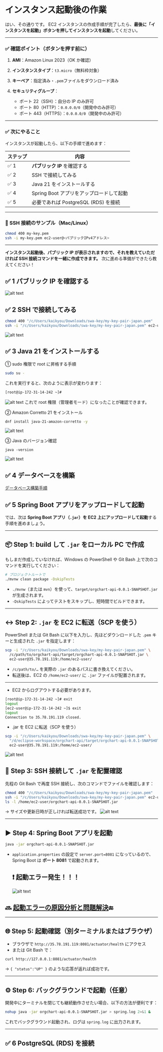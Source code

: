 # インスタンス起動後の作業

はい、その通りです。
EC2 インスタンスの作成手順が完了したら、**最後に「インスタンスを起動」ボタンを押してインスタンスを起動**してください。

---

### ✅ 確認ポイント（ボタンを押す前に）

1. **AMI**：Amazon Linux 2023（OK か確認）
2. **インスタンスタイプ**：`t3.micro`（無料枠対象）
3. **キーペア**：指定済み・`.pem`ファイルをダウンロード済み
4. **セキュリティグループ**：

   - ポート 22（SSH）：自分の IP のみ許可
   - ポート 80（HTTP）：`0.0.0.0/0`（開発中のみ許可）
   - ポート 443（HTTPS）：`0.0.0.0/0`（開発中のみ許可）

---

### ✅ 次にやること

インスタンスが起動したら、以下の手順で進めます：

| ステップ | 内容                                     |
| -------- | ---------------------------------------- |
| ✅ 1     | **パブリック IP** を確認する             |
| ✅ 2     | SSH で接続してみる                       |
| ✅ 3     | Java 21 をインストールする               |
| ✅ 4     | Spring Boot アプリをアップロードして起動 |
| ✅ 5     | 必要であれば PostgreSQL (RDS) を接続     |

---

### 🧪 SSH 接続のサンプル（Mac/Linux）

```bash
chmod 400 my-key.pem
ssh -i my-key.pem ec2-user@<パブリックIPv4アドレス>
```

---

**インスタンス起動後、パブリック IP が表示されますので、それを教えていただければ SSH 接続コマンドを一緒に作成できます。**
次に進める準備ができたら教えてください！

## ✅ 1 パブリック IP を確認する

![alt text](image-11.png)

## ✅ 2 SSH で接続してみる

```bash
chmod 400 "/c/Users/kaikyou/Downloads/swa-key/my-key-pair-japan.pem"
ssh -i "/c/Users/kaikyou/Downloads/swa-key/my-key-pair-japan.pem" ec2-user@35.78.191.119
```

![alt text](image-12.png)

## ✅ 3 Java 21 をインストールする

① sudo 権限で root に昇格する手順

```bash
sudo su -
```

これを実行すると、次のように表示が変わります：

```bash
[root@ip-172-31-14-242 ~]#
```

![alt text](image-13.png)
これで root 権限（管理者モード）になったことが確認できます。

② Amazon Corretto 21 をインストール

```bash
dnf install java-21-amazon-corretto -y
```

![alt text](image-14.png)

③ Java のバージョン確認

```
java -version
```

![alt text](image-15.png)

## ✅ 4 データベースを構築

[データベース構築手順](aws-account02_2)

## ✅ 5 Spring Boot アプリをアップロードして起動

では、次は **Spring Boot アプリ（`.jar`）を EC2 上にアップロードして起動**する手順を進めましょう。

---

## 📦 Step 1: build して `.jar` をローカル PC で作成

もしまだ作成していなければ、Windows の PowerShell や Git Bash 上で次のコマンドを実行してください：

```bash
# プロジェクトルートで
./mvnw clean package -DskipTests
```

- `./mvnw`（または `mvn`）を使って、`target/orgchart-api-0.0.1-SNAPSHOT.jar` が生成されます。
- `-DskipTests` によってテストをスキップし、短時間でビルドできます。

---

## ↔ Step 2: `.jar` を EC2 に転送（SCP を使う）

PowerShell または Git Bash に以下を入力し、先ほどダウンロードした `.pem` キーと生成された `.jar` を指定します：

```bash
scp -i "/c/Users/kaikyou/Downloads/swa-key/my-key-pair-japan.pem" \
  /c/path/to/orgchart-api/target/orgchart-api-0.0.1-SNAPSHOT.jar \
  ec2-user@35.78.191.119:/home/ec2-user/
```

- `/c/path/to/…` を実際の `.jar` のあるパスに書き換えてください。
- 転送後は、EC2 の `/home/ec2-user/` に `.jar` ファイルが配置されます。

---

- EC2 からログアウトする必要があります。

```bash
[root@ip-172-31-14-242 ~]# exit
logout
[ec2-user@ip-172-31-14-242 ~]$ exit
logout
Connection to 35.78.191.119 closed.
```

- .jar を EC2 に転送（SCP を使う）

```bash
scp -i "/c/Users/kaikyou/Downloads/swa-key/my-key-pair-japan.pem" \
  "/d/eclipse-workspace/orgchart-api/target/orgchart-api-0.0.1-SNAPSHOT.jar" \
  ec2-user@35.78.191.119:/home/ec2-user/
```

![alt text](image-16.png)

## 🔧 Step 3: SSH 接続して `.jar` を配置確認

先程の Git Bash で再度 SSH 接続し、次のコマンドでファイルを確認します：

```bash
chmod 400 "/c/Users/kaikyou/Downloads/swa-key/my-key-pair-japan.pem"
ssh -i "/c/Users/kaikyou/Downloads/swa-key/my-key-pair-japan.pem" ec2-user@35.78.191.119
ls -l /home/ec2-user/orgchart-api-0.0.1-SNAPSHOT.jar
```

→ サイズや更新日時が正しければ転送成功です。
![alt text](image-17.png)

---

## ▶️ Step 4: Spring Boot アプリを起動

```bash
java -jar orgchart-api-0.0.1-SNAPSHOT.jar
```

- `application.properties` の設定で `server.port=8081` になっているので、Spring Boot は **ポート 8081** で起動されます。

  ## **❗ 起動エラー発生！！！**

  ![alt text](image-18.png)

## 🔜 [起動エラーの原因分析と問題解決](aws-account03)🔚

---

## 🌐 Step 5: 起動確認（別ターミナルまたはブラウザ）

- ブラウザで `http://35.78.191.119:8081/actuator/health` にアクセス
- または Git Bash で：

```bash
curl http://127.0.0.1:8081/actuator/health
```

→ `{ "status":"UP" }` のような応答が返れば成功です。

---

## ⚙️ Step 6: バックグラウンドで起動（任意）

開発中にターミナルを閉じても継続動作させたい場合、以下の方法が便利です：

```bash
nohup java -jar orgchart-api-0.0.1-SNAPSHOT.jar > spring.log 2>&1 &
```

これでバックグラウンド起動され、ログは `spring.log` に出力されます。

---

## ✅ 6 PostgreSQL (RDS) を接続
